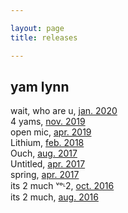 ```yaml
---

layout: page
title: releases

---
```

<h2>yam lynn</h2>

<p>
wait, who are u, <a href="https://yamlynn.bandcamp.com/album/wait-who-are-u">jan. 2020</a>
<br />
4 yams, <a href="https://yamlynn.bandcamp.com/album/4-yams">nov. 2019</a>
<br />
open mic, <a href="https://yamlynn.bandcamp.com/album/open-mic">apr. 2019</a>
<br />
Lithium, <a href="https://yamlynn.bandcamp.com/album/lithium">feb. 2018</a>
<br />
Ouch, <a href="https://yamlynn.bandcamp.com/album/ouch">aug. 2017</a>
<br />
Untitled, <a href="https://yamlynn.bandcamp.com/album/untitled">apr. 2017</a>
<br />
spring, <a href="https://yamlynn.bandcamp.com/album/spring">apr. 2017</a>
<br />
its 2 much ᵛᵒᶫ2, <a href="https://yamlynn.bandcamp.com/album/its-2-much-2-2">oct. 2016</a>
<br />
its 2 much, <a href="https://yamlynn.bandcamp.com/album/its-2-much">aug. 2016</a> 
</p>



